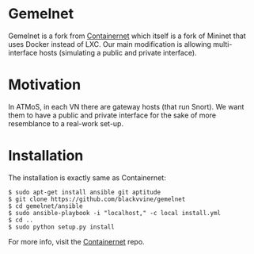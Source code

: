 # Gemelnet  

Gemelnet is a fork from [Containernet](https://containernet.github.io) which itself is a fork of Mininet that uses Docker instead of LXC. Our main modification is allowing multi-interface hosts (simulating a public and private interface).

# Motivation

In ATMoS, in each VN there are gateway hosts (that run Snort). We want them to have a public and private interface for the sake of more resemblance to a real-work set-up.

# Installation

The installation is exactly same as Containernet:

```
$ sudo apt-get install ansible git aptitude
$ git clone https://github.com/blackvvine/gemelnet
$ cd gemelnet/ansible
$ sudo ansible-playbook -i "localhost," -c local install.yml
$ cd ..
$ sudo python setup.py install
```

For more info, visit the [Containernet](https://github.com/containernet/containernet) repo.



